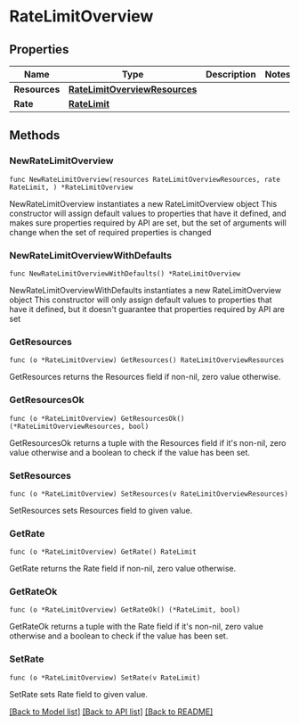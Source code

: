 # RateLimitOverview

## Properties

Name | Type | Description | Notes
------------ | ------------- | ------------- | -------------
**Resources** | [**RateLimitOverviewResources**](RateLimitOverviewResources.md) |  | 
**Rate** | [**RateLimit**](RateLimit.md) |  | 

## Methods

### NewRateLimitOverview

`func NewRateLimitOverview(resources RateLimitOverviewResources, rate RateLimit, ) *RateLimitOverview`

NewRateLimitOverview instantiates a new RateLimitOverview object
This constructor will assign default values to properties that have it defined,
and makes sure properties required by API are set, but the set of arguments
will change when the set of required properties is changed

### NewRateLimitOverviewWithDefaults

`func NewRateLimitOverviewWithDefaults() *RateLimitOverview`

NewRateLimitOverviewWithDefaults instantiates a new RateLimitOverview object
This constructor will only assign default values to properties that have it defined,
but it doesn't guarantee that properties required by API are set

### GetResources

`func (o *RateLimitOverview) GetResources() RateLimitOverviewResources`

GetResources returns the Resources field if non-nil, zero value otherwise.

### GetResourcesOk

`func (o *RateLimitOverview) GetResourcesOk() (*RateLimitOverviewResources, bool)`

GetResourcesOk returns a tuple with the Resources field if it's non-nil, zero value otherwise
and a boolean to check if the value has been set.

### SetResources

`func (o *RateLimitOverview) SetResources(v RateLimitOverviewResources)`

SetResources sets Resources field to given value.


### GetRate

`func (o *RateLimitOverview) GetRate() RateLimit`

GetRate returns the Rate field if non-nil, zero value otherwise.

### GetRateOk

`func (o *RateLimitOverview) GetRateOk() (*RateLimit, bool)`

GetRateOk returns a tuple with the Rate field if it's non-nil, zero value otherwise
and a boolean to check if the value has been set.

### SetRate

`func (o *RateLimitOverview) SetRate(v RateLimit)`

SetRate sets Rate field to given value.



[[Back to Model list]](../README.md#documentation-for-models) [[Back to API list]](../README.md#documentation-for-api-endpoints) [[Back to README]](../README.md)


